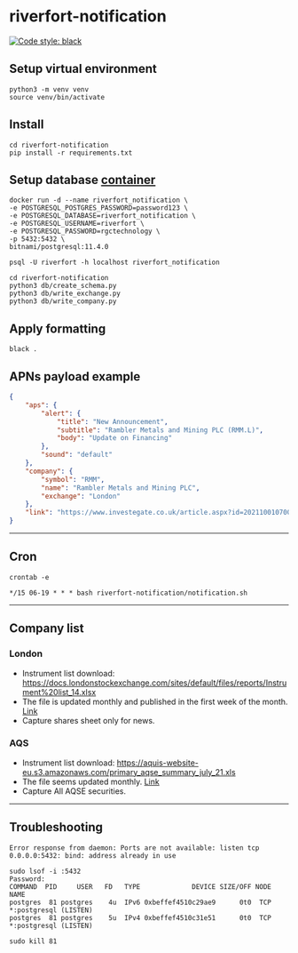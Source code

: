 # riverfort-notification
[![Code style: black](https://img.shields.io/badge/code%20style-black-000000.svg)](https://github.com/psf/black)

## Setup virtual environment
```
python3 -m venv venv
source venv/bin/activate
```

## Install
```
cd riverfort-notification
pip install -r requirements.txt
```

## Setup database [container](https://github.com/bitnami/bitnami-docker-postgresql)
```
docker run -d --name riverfort_notification \
-e POSTGRESQL_POSTGRES_PASSWORD=password123 \
-e POSTGRESQL_DATABASE=riverfort_notification \
-e POSTGRESQL_USERNAME=riverfort \
-e POSTGRESQL_PASSWORD=rgctechnology \
-p 5432:5432 \
bitnami/postgresql:11.4.0
```
```
psql -U riverfort -h localhost riverfort_notification
```
```
cd riverfort-notification
python3 db/create_schema.py
python3 db/write_exchange.py
python3 db/write_company.py
```

## Apply formatting
```
black .
```

## APNs payload example
```JSON
{
    "aps": {
        "alert": {
            "title": "New Announcement",
            "subtitle": "Rambler Metals and Mining PLC (RMM.L)",
            "body": "Update on Financing"
        },
        "sound": "default"
    },
    "company": {
        "symbol": "RMM",
        "name": "Rambler Metals and Mining PLC",
        "exchange": "London"
    },
    "link": "https://www.investegate.co.uk/article.aspx?id=202110010700076905N"
}
```
---
## Cron
```
crontab -e
```
```
*/15 06-19 * * * bash riverfort-notification/notification.sh
```

---
## Company list
### London
  * Instrument list download: https://docs.londonstockexchange.com/sites/default/files/reports/Instrument%20list_14.xlsx
  * The file is updated monthly and published in the first week of the month. [Link](https://www.londonstockexchange.com/reports?tab=instruments)
  * Capture shares sheet only for news.
### AQS
  * Instrument list download: https://aquis-website-eu.s3.amazonaws.com/primary_aqse_summary_july_21.xls
  * The file seems updated monthly. [Link](https://www.aquis.eu/aquis-stock-exchange/for-investors/market-statistics-data)
  * Capture All AQSE securities.

---
## Troubleshooting
```
Error response from daemon: Ports are not available: listen tcp 0.0.0.0:5432: bind: address already in use
```
```
sudo lsof -i :5432
Password:
COMMAND  PID     USER   FD   TYPE             DEVICE SIZE/OFF NODE NAME
postgres  81 postgres    4u  IPv6 0xbeffef4510c29ae9      0t0  TCP *:postgresql (LISTEN)
postgres  81 postgres    5u  IPv4 0xbeffef4510c31e51      0t0  TCP *:postgresql (LISTEN)
```
```
sudo kill 81
```
